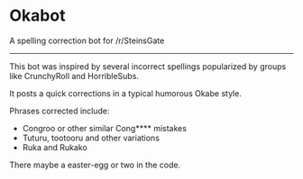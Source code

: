 # Okabot
A spelling correction bot for /r/SteinsGate
<hr>

This bot was inspired by several incorrect spellings popularized by groups like CrunchyRoll and HorribleSubs. 

It posts a quick corrections in a typical humorous Okabe style.

Phrases corrected include:

- Congroo or other similar Cong**** mistakes
- Tuturu, tootooru and other variations
- Ruka and Rukako

There maybe a easter-egg or two in the code.

